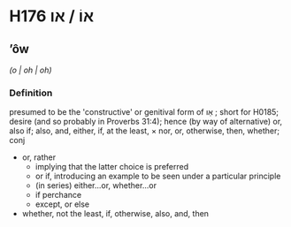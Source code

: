 # H176 אוֹ / או

## ʼôw

_(o | oh | oh)_

### Definition

presumed to be the 'constructive' or genitival form of אַו ; short for H0185; desire (and so probably in Proverbs 31:4); hence (by way of alternative) or, also if; also, and, either, if, at the least, × nor, or, otherwise, then, whether; conj

- or, rather
  - implying that the latter choice is preferred
  - or if, introducing an example to be seen under a particular principle
  - (in series) either...or, whether...or
  - if perchance
  - except, or else
- whether, not the least, if, otherwise, also, and, then

